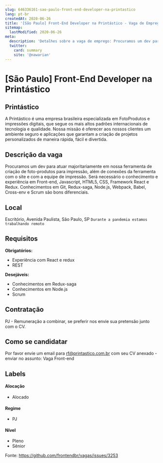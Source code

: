```yaml
---
slug: 646336161-sao-paulo-front-end-developer-na-printastico
lang: pt-br
createdAt: 2020-06-26
title: '[São Paulo] Front-End Developer na Printástico - Vaga de Emprego'
sitemap:
  lastModified: 2020-06-26
meta:
  description: 'Detalhes sobre a vaga de emprego: Procuramos um dev para atuar majoritariamente em nossa ferramenta de criação de foto-produtos para impressão, além de conexões da ferramenta com o site e com a equipe de impressão. Será necessário o conhecimento e experiência em Front-end, Javascript, HTML5, CSS, Framework React e Redux. Conhecimentos em Git, Redux-saga, Node.js, Webpack, Babel, Cross-env e Scrum são bons diferenciais.'
  twitter:
    card: summary
    site: '@nawarian'
---
```


# [São Paulo] Front-End Developer na Printástico

## Printástico
A Printástico é uma empresa brasileira especializada em FotoProdutos e impressões digitais, que segue os mais altos padrões internacionais de tecnologia e qualidade. Nossa missão é oferecer aos nossos clientes um ambiente seguro e aplicações que garantam a criação de projetos personalizados de maneira rápida, fácil e divertida.
## Descrição da vaga
Procuramos um dev para atuar majoritariamente em nossa ferramenta de criação de foto-produtos para impressão, além de conexões da ferramenta com o site e com a equipe de impressão.
Será necessário o conhecimento e experiência em Front-end, Javascript, HTML5, CSS, Framework React e Redux. Conhecimentos em Git, Redux-saga, Node.js, Webpack, Babel, Cross-env e Scrum são bons diferenciais.
## Local
Escritório, Avenida Paulista, São Paulo, SP
`Durante a pandemia estamos trabalhando remoto`
## Requisitos
**Obrigatórios:**
- Experiência com React e redux
- REST

**Desejáveis:**
- Conhecimentos em Redux-saga
- Conhecimentos em Node.js
- Scrum
## Contratação
PJ - Remuneração a combinar, se preferir nos envie sua pretensão junto com o CV.
## Como se candidatar
Por favor envie um email para rf@printastico.com.br com seu CV anexado - enviar no assunto: Vaga Front-end
## Labels
#### Alocação
- Alocado
#### Regime
- PJ
#### Nível
- Pleno
- Sênior

Fonte: https://github.com/frontendbr/vagas/issues/3253